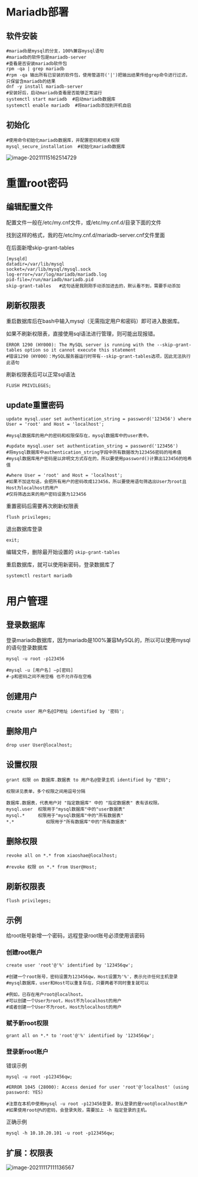 # Mariadb部署

## 软件安装

```
#mariadb是mysql的分支，100%兼容mysql语句
#mariadb的软件包是mariadb-server
#查看是否安装mariadb软件包
rpm -qa | grep mariadb
#rpm -qa 输出所有已安装的软件包，使用管道符('|')把输出结果传给grep命令进行过滤，只保留含mariadb的结果
dnf -y install mariadb-server
#安装好后，启动mariadb查看是否能够正常运行
systemctl start mariadb  #启动mariadb数据库
systemctl enable mariadb  #将mariadb添加到开机自启
```



## 初始化

```
#使用命令初始化mariadb数据库，并配置密码和相关权限
mysql_secure_installation  #初始化mariadb数据库
```

![image-20211115162514729](images/Mariadb.assets/image-20211115162514729.png)



# 重置root密码

## 编辑配置文件

配置文件一般在/etc/my.cnf文件，或/etc/my.cnf.d/目录下面的文件

找到这样的格式，我的在/etc/my.cnf.d/mariadb-server.cnf文件里面

在后面新增skip-grant-tables

```
[mysqld]
datadir=/var/lib/mysql
socket=/var/lib/mysql/mysql.sock
log-error=/var/log/mariadb/mariadb.log
pid-file=/run/mariadb/mariadb.pid
skip-grant-tables   #这句话是我刚刚手动添加进去的，默认看不到，需要手动添加
```



## 刷新权限表

重启数据库后在bash中输入mysql（无需指定用户和密码）即可进入数据库。

如果不刷新权限表，直接使用sql语法进行管理，则可能出现报错。

```
ERROR 1290 (HY000): The MySQL server is running with the --skip-grant-tables option so it cannot execute this statement
#错误1290（HY000）：MySQL服务器运行时带有--skip-grant-tables选项，因此无法执行此语句
```

刷新权限表后可以正常sql语法

```
FLUSH PRIVILEGES;
```



## update重置密码

```
update mysql.user set authentication_string = password('123456') where User = 'root' and Host = 'localhost';

#mysql数据库的用户的密码和权限保存在，mysql数据库中的user表中。

#update mysql.user set authentication_string = password('123456')
#将mysql数据库中authentication_string字段中所有数据改为123456密码的哈希值
#mysql数据库用户密码是以非明文方式存在的，所以要使用password()计算出123456的哈希值

#where User = 'root' and Host = 'localhost';
#如果不加这句话，会把所有用户的密码改成123456，所以要使用语句筛选出User为root且Host为localhost的用户
#仅将筛选出来的用户密码设置为123456
```



重置密码后需要再次刷新权限表

```
flush privileges;
```



退出数据库登录

```
exit;
```



编辑文件，删除最开始设置的 `skip-grant-tables`

重启数据库，就可以使用新密码，登录数据库了

```
systemctl restart mariadb
```



# 用户管理

## 登录数据库

登录mariadb数据库，因为mariadb是100%兼容MySQL的，所以可以使用mysql的语句登录数据库

```
mysql -u root -p123456

#mysql -u [用户名] —p[密码]
#-p和密码之间不用空格 也不允许存在空格
```



## 创建用户

```
create user 用户名@IP地址 identified by '密码';
```



## 删除用户

```
drop user User@localhost;
```



## 设置权限

```
grant 权限 on 数据库.数据表 to 用户名@登录主机 identified by "密码";

权限详见表单，多个权限之间用逗号分隔

数据库.数据表，代表用户对 "指定数据库" 中的 "指定数据表" 表有该权限。
mysql.user  权限用于"mysql数据库"中的"user数据表"
mysql.*     权限用于"mysql数据库"中的"所有数据表"
*.*            权限用于"所有数据库"中的"所有数据表"
```



## 删除权限

```
revoke all on *.* from xiaoshae@localhost;

#revoke 权限 on *.* from User@Host;
```



## 刷新权限表

```
flush privileges;
```



## 示例

给root账号新增一个密码，远程登录root账号必须使用该密码



### 创建root账户

```
create user 'root'@'%' identified by '123456qw';  

#创建一个root账号，密码设置为123456qw，Host设置为'%'，表示允许任何主机登录
#mysql数据库，user和Host可以重复存在，只要两者不同时重复就可以

#例如，已存在用户root@localhost。
#可以创建一个User为root，Host不为localhost的用户
#或者创建一个User不为root，Host为localhost的用户
```



### 赋予新root权限

```
grant all on *.* to 'root'@'%' identified by '123456qw';
```



### 登录新root账户

错误示例

```
mysql -u root -p123456qw;

#ERROR 1045 (28000): Access denied for user 'root'@'localhost' (using password: YES)

#注意在本机中使用mysql -u root -p123456登录，默认登录的是root@localhost账户
#如果使用root@%的密码，会登录失败，需要加上 -h 指定登录的主机。
```

正确示例

```
mysql -h 10.10.20.101 -u root -p123456qw;
```



## 扩展：权限表

![image-20211117111136567](images/Mariadb.assets/image-20211117111136567.png)


